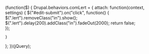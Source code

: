 (function($) {
  Drupal.behaviors.comLert = {
    attach: function(context, settings) {
   $("#edit-submit").on("click", function() {
    $(".lert").removeClass("in").show();
	$(".lert").delay(200).addClass("in").fadeOut(2000);
           return false;	
      });       

    }
  };
})(jQuery);
